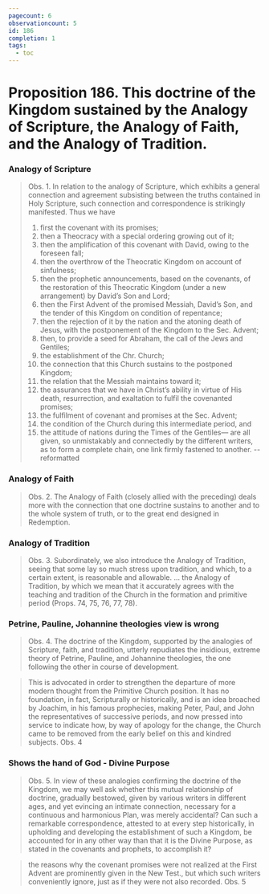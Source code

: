 ```yaml
---
pagecount: 6
observationcount: 5
id: 186
completion: 1
tags:
  - toc
---
```

# Proposition 186. This doctrine of the Kingdom sustained by the Analogy of Scripture, the Analogy of Faith, and the Analogy of Tradition.
### Analogy of Scripture
>Obs. 1. In relation to the analogy of Scripture, which exhibits a general connection and agreement subsisting between the truths contained in Holy Scripture, such connection and correspondence is strikingly manifested. Thus we have 
>1. first the covenant with its promises; 
>2. then a Theocracy with a special ordering growing out of it; 
>3. then the amplification of this covenant with David, owing to the foreseen fall; 
>4. then the overthrow of the Theocratic Kingdom on account of sinfulness; 
>5. then the prophetic announcements, based on the covenants, of the restoration of this Theocratic Kingdom (under a new arrangement) by David’s Son and Lord; 
>6. then the First Advent of the promised Messiah, David’s Son, and the tender of this Kingdom on condition of repentance; 
>7. then the rejection of it by the nation and the atoning death of Jesus, with the postponement of the Kingdom to the Sec. Advent; 
>8. then, to provide a seed for Abraham, the call of the Jews and Gentiles; 
>9. the establishment of the Chr. Church; 
>10. the connection that this Church sustains to the postponed Kingdom; 
>11. the relation that the Messiah maintains toward it; 
>12. the assurances that we have in Christ’s ability in virtue of His death, resurrection, and exaltation to fulfil the covenanted promises; 
>13. the fulfilment of covenant and promises at the Sec. Advent; 
>14. the condition of the Church during this intermediate period, and 
>15. the attitude of nations during the Times of the Gentiles—
>are all given, so unmistakably and connectedly by the different writers, as to form a complete chain, one link firmly fastened to another.
>-- reformatted
### Analogy of Faith
>Obs. 2. The Analogy of Faith (closely allied with the preceding) deals more with the connection that one doctrine sustains to another and to the whole system of truth, or to the great end designed in Redemption.
### Analogy of Tradition
>Obs. 3. Subordinately, we also introduce the Analogy of Tradition, seeing that some lay so much stress upon tradition, and which, to a certain extent, is reasonable and allowable.
>...
>the Analogy of Tradition, by which we mean that it accurately agrees with the teaching and tradition of the Church in the formation and primitive period (Props. 74, 75, 76, 77, 78).
### Petrine, Pauline, Johannine theologies view is wrong
>Obs. 4. The doctrine of the Kingdom, supported by the analogies of Scripture, faith, and tradition, utterly repudiates the insidious, extreme theory of Petrine, Pauline, and Johannine theologies, the one following the other in course of development.

>This is advocated in order to strengthen the departure of more modern thought from the Primitive Church position. It has no foundation, in fact, Scripturally or historically, and is an idea broached by Joachim, in his famous prophecies, making Peter, Paul, and John the representatives of successive periods, and now pressed into service to indicate how, by way of apology for the change, the Church came to be removed from the early belief on this and kindred subjects.
>Obs. 4
### Shows the hand of God - Divine Purpose
>Obs. 5. In view of these analogies confirming the doctrine of the Kingdom, we may well ask whether this mutual relationship of doctrine, gradually bestowed, given by various writers in different ages, and yet evincing an intimate connection, necessary for a continuous and harmonious Plan, was merely accidental? Can such a remarkable correspondence, attested to at every step historically, in upholding and developing the establishment of such a Kingdom, be accounted for in any other way than that it is the Divine Purpose, as stated in the covenants and prophets, to accomplish it?

>the reasons why the covenant promises were not realized at the First Advent are prominently given in the New Test., but which such writers conveniently ignore, just as if they were not also recorded.
>Obs. 5